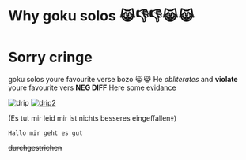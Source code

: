 # Why goku solos 😹👎👎😹😹
# Sorry cringe

goku solos youre favourite verse bozo 😹😹
He *obliterates* and **violate** youre favourite vers **NEG DIFF**
Here some [evidance](https://vsbattles.fandom.com/wiki/VS_Battles_Wiki/Son_Goku) 

![drip](https://i.kym-cdn.com/entries/icons/facebook/000/036/141/Drip_Goku.jpg)
[![drip2](https://encrypted-tbn0.gstatic.com/images?q=tbn:ANd9GcRPwXd9rzlve73goED3qNruqpIGb-KykmV0ZtfyZMnkIIu9x9rhjb5NgUvyu3_nJ7Gl_2U&usqp=CAU)](https://dragonball.fandom.com/wiki/Main_Page)

(Es tut mir leid mir ist nichts besseres eingeffallen💀)

 `Hallo mir geht es gut`



~~durchgestrichen~~
